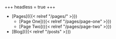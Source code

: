 +++
headless = true
+++

- [Pages]({{< relref "/pages/" >}})
  - [Page One]({{< relref "/pages/page-one" >}})
  - [Page Two]({{< relref "/pages/page-two" >}})
- [Blog]({{< relref "/posts" >}})
